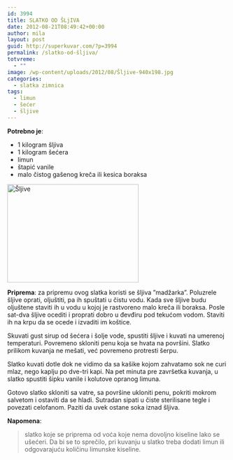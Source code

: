 ```yaml
---
id: 3994
title: SLATKO OD ŠLjIVA
date: 2012-08-21T08:49:42+00:00
author: mila
layout: post
guid: http://superkuvar.com/?p=3994
permalink: /slatko-od-šljiva/
totvreme:
  - ""
image: /wp-content/uploads/2012/08/Šljive-940x198.jpg
categories:
  - slatka zimnica
tags:
  - limun
  - šećer
  - šljive
---
```

**Potrebno je**:

  * 1 kilogram šljiva
  * 1 kilogram šećera
  * limun
  * štapić vanile
  * malo čistog gašenog kreča ili kesica boraksa

[<img class="alignnone size-medium wp-image-7765" src="/wp-content/uploads/2012/08/Šljive1-300x225.jpg" alt="Šljive" width="300" height="225" />](/wp-content/uploads/2012/08/Šljive1.jpg)

**Priprema**: za pripremu ovog slatka koristi se šljiva &#8221;madžarka&#8221;. Poluzrele šljive oprati, oljuštiti, pa ih spuštati u čistu vodu. Kada sve šljive budu oljuštene staviti ih u vodu u kojoj je rastvoreno malo kreča ili boraksa. Posle sat-dva šljive ocediti i proprati dobro u đevđiru pod tekućom vodom. Staviti ih na krpu da se ocede i izvaditi im koštice.

Skuvati gust sirup od šećera i šolje vode, spustiti šljive i kuvati na umerenoj temperaturi. Povremeno skloniti penu koja se hvata na površini. Slatko prilikom kuvanja ne mešati, već povremeno protresti šerpu.

Slatko kuvati dotle dok ne vidimo da sa kašike kojom zahvatamo sok ne curi mlaz, nego kaplju po dve-tri kapi. Na pet minuta pre završetka kuvanja, u slatko spustiti šipku vanile i kolutove opranog limuna.

Gotovo slatko skloniti sa vatre, sa površine ukloniti penu, pokriti mokrom salvetom i ostaviti da se hladi. Sutradan sipati u čiste sterilisane tegle i povezati celofanom. Paziti da uvek ostane soka iznad šljiva.

**Napomena**: 
> slatko koje se priprema od voća koje nema dovoljno kiseline lako se ušećeri. Da bi se to sprečilo, pri kuvanju u slatko treba dodati limun ili odgovarajuću količinu limunske kiseline.